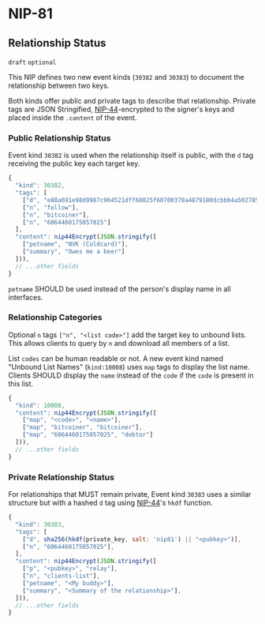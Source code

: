 NIP-81
======

Relationship Status
-------------------

`draft` `optional`

This NIP defines two new event kinds (`30382` and `30383`) to document the relationship between two keys. 

Both kinds offer public and private tags to describe that relationship. Private tags are JSON Stringified, [NIP-44](44.md)-encrypted to the signer's keys and placed inside the `.content` of the event. 

### Public Relationship Status

Event kind `30382` is used when the relationship itself is public, with the `d` tag receiving the public key each target key.

```js
{
  "kind": 30382,
  "tags": [
    ["d", "e88a691e98d9987c964521dff60025f60700378a4879180dcbbb4a5027850411"],
    ["n", "follow"],
    ["n", "bitcoiner"],
    ["n", "6064460175057025"]
  ],
  "content": nip44Encrypt(JSON.stringify([
    ["petname", "NVK (Coldcard)"],
    ["summary", "Owes me a beer"]
  ])),
  // ...other fields
}
```

`petname` SHOULD be used instead of the person's display name in all interfaces.

### Relationship Categories

Optional `n` tags `["n", "<list code>"]` add the target key to unbound lists. This allows clients to query by `n` and download all members of a list. 

List `codes` can be human readable or not. A new event kind named "Unbound List Names" (`kind:10008`) uses `map` tags to display the list name. Clients SHOULD display the `name` instead of the `code` if the `code` is present in this list.

```js
{
  "kind": 10008,
  "content": nip44Encrypt(JSON.stringify([
    ["map", "<code>", "<name>"],
    ["map", "bitcoiner", "bitcoiner"], 
    ["map", "6064460175057025", "debtor"]
  ])),
  // ...other fields
}
```

### Private Relationship Status

For relationships that MUST remain private, Event kind `30383` uses a similar structure but with a hashed `d` tag using [NIP-44](44.md)'s `hkdf` function. 

```js
{
  "kind": 30383,
  "tags": [
    ["d", sha256(hkdf(private_key, salt: 'nip81') || "<pubkey>")],
    ["n", "6064460175057025"],
  ],
  "content": nip44Encrypt(JSON.stringify([
    ["p", "<pubkey>", "relay"],
    ["n", "clients-list"],
    ["petname", "<My buddy>"],
    ["summary", "<Summary of the relationship>"],
  ])),
  // ...other fields
}
```